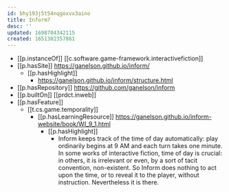 ```yaml
---
id: bhy193j5t54nqgoxvx3aino
title: Inform7
desc: ''
updated: 1698704342115
created: 1651302357861
---
```



- [[p.instanceOf]] [[c.software.game-framework.interactivefiction]]
- [[p.hasSite]] https://ganelson.github.io/inform/
  - [[p.hasHighlight]]
    - https://ganelson.github.io/inform/structure.html
- [[p.hasRepository]] https://github.com/ganelson/inform
- [[p.builtOn]] [[prdct.inweb]]
- [[p.hasFeature]]
  - [[t.cs.game.temporality]]
    - [[p.hasLearningResource]] https://ganelson.github.io/inform-website/book/WI_9_1.html
      - [[p.hasHighlight]]
        - Inform keeps track of the time of day automatically: play ordinarily begins at 9 AM and each turn takes one minute. In some works of interactive fiction, time of day is crucial: in others, it is irrelevant or even, by a sort of tacit convention, non-existent. So Inform does nothing to act upon the time, or to reveal it to the player, without instruction. Nevertheless it is there.